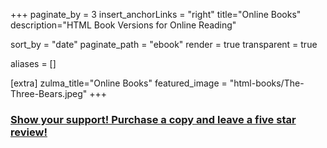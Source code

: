 +++
paginate_by = 3
insert_anchorLinks = "right"
title="Online Books"
description="HTML Book Versions for Online Reading"

sort_by = "date"
paginate_path = "ebook"
render = true
transparent = true

aliases = []

[extra]
zulma_title="Online Books"
featured_image = "html-books/The-Three-Bears.jpeg"
+++
### [Show your support! Purchase a copy and leave a five star review!](@/books/_index.md)
<!-- more -->
